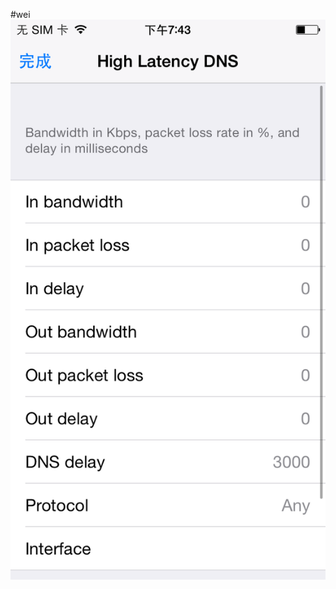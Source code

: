 #wei
<img src="https://github.com/weiyunling/pic/blob/master/2016-2-29/High%20Latency%20DNS.png" alt="wifi" />
